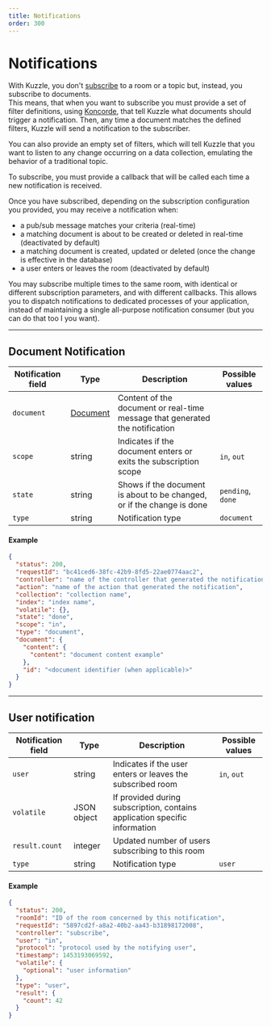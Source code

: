 ```yaml
---
title: Notifications
order: 300
---
```


# Notifications

With Kuzzle, you don't [subscribe](/sdk/android/3/controllers/collection/subscribe/) to a room or a topic but, instead, you subscribe to documents.  
This means, that when you want to subscribe you must provide a set of filter definitions, using [Koncorde](/core/1/koncorde), that tell Kuzzle what documents should trigger a notification. Then, any time a document matches the defined filters, Kuzzle will send a notification to the subscriber.

You can also provide an empty set of filters, which will tell Kuzzle that you want to listen to any change occurring on a data collection, emulating the behavior of a traditional topic.

To subscribe, you must provide a callback that will be called each time a new notification is received.

Once you have subscribed, depending on the subscription configuration you provided, you may receive a notification when:

- a pub/sub message matches your criteria (real-time)
- a matching document is about to be created or deleted in real-time (deactivated by default) <DeprecatedBadge version="1.5.0" />
- a matching document is created, updated or deleted (once the change is effective in the database)
- a user enters or leaves the room (deactivated by default)

You may subscribe multiple times to the same room, with identical or different subscription parameters, and with different callbacks. This allows you to dispatch notifications to dedicated processes of your application, instead of maintaining a single all-purpose notification consumer (but you can do that too I you want).

---

## Document Notification

| Notification field | Type                                             | Description                                                                                                | Possible values   |
| ------------------ | ------------------------------------------------ | ---------------------------------------------------------------------------------------------------------- | ----------------- |
| `document`         | [Document](/sdk/android/3/controllers/document/) | Content of the document or real-time message that generated the notification                               |                   |
| `scope`            | string                                           | Indicates if the document enters or exits the subscription scope                                           | `in`, `out`       |
| `state`            | string                                           | <DeprecatedBadge version="1.5.0" /> Shows if the document is about to be changed, or if the change is done | `pending`, `done` |
| `type`             | string                                           | Notification type                                                                                          | `document`        |

#### Example

```json
{
  "status": 200,
  "requestId": "bc41ced6-38fc-42b9-8fd5-22ae0774aac2",
  "controller": "name of the controller that generated the notification",
  "action": "name of the action that generated the notification",
  "collection": "collection name",
  "index": "index name",
  "volatile": {},
  "state": "done",
  "scope": "in",
  "type": "document",
  "document": {
    "content": {
      "content": "document content example"
    },
    "id": "<document identifier (when applicable)>"
  }
}
```

---

## User notification

| Notification field | Type        | Description                                                                | Possible values |
| ------------------ | ----------- | -------------------------------------------------------------------------- | --------------- |
| `user`             | string      | Indicates if the user enters or leaves the subscribed room                 | `in`, `out`     |
| `volatile`         | JSON object | If provided during subscription, contains application specific information |                 |
| `result.count`     | integer     | Updated number of users subscribing to this room                           |                 |
| `type`             | string      | Notification type                                                          | `user`          |

#### Example

```json
{
  "status": 200,
  "roomId": "ID of the room concerned by this notification",
  "requestId": "5897cd2f-a8a2-40b2-aa43-b31898172008",
  "controller": "subscribe",
  "user": "in",
  "protocol": "protocol used by the notifying user",
  "timestamp": 1453193069592,
  "volatile": {
    "optional": "user information"
  },
  "type": "user",
  "result": {
    "count": 42
  }
}
```
